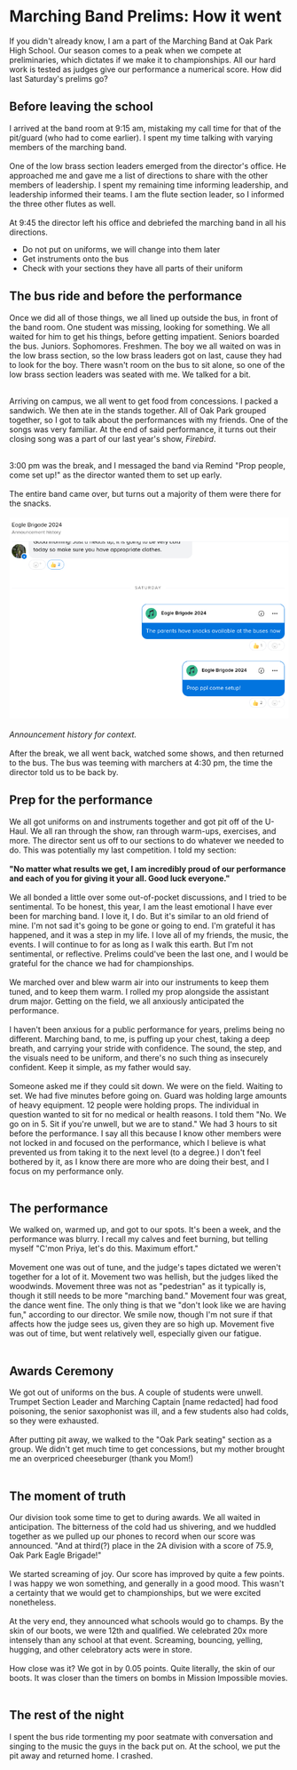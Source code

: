 # Marching Band Prelims: How it went
If you didn't already know, I am a part of the Marching Band at Oak Park High School. Our season comes to a peak when we compete at preliminaries, which dictates if we make it to championships.
All our hard work is tested as judges give our performance a numerical score. How did last Saturday's prelims go? 

## Before leaving the school
I arrived at the band room at 9:15 am, mistaking my call time for that of the pit/guard (who had to come earlier). I spent my time talking with varying members of the marching band. <br><br>
One of the low brass section leaders emerged from the director's office. He approached me and gave me a list of directions to share with the other members of leadership. 
I spent my remaining time informing leadership, and leadership informed their teams. I am the flute section leader, so I informed the three other flutes as well. <br><br>
At 9:45 the director left his office and debriefed the marching band in all his directions.<br>
- Do not put on uniforms, we will change into them later
- Get instruments onto the bus
- Check with your sections they have all parts of their uniform

## The bus ride and before the performance
Once we did all of those things, we all lined up outside the bus, in front of the band room. One student was missing, looking for something. We all waited for him to get his things, before getting impatient. Seniors boarded the bus. Juniors. Sophomores. Freshmen. The boy we all waited on was in the low brass section, so the low brass leaders got on last, cause they had to look for the boy. There wasn't room on the bus to sit alone, so one of the low brass section leaders was seated with me. We talked for a bit. <br><br>

Arriving on campus, we all went to get food from concessions. I packed a sandwich. We then ate in the stands together. All of Oak Park grouped together, so I got to talk about the performances with my friends. One of the songs was very familiar. At the end of said performance, it turns out their closing song was a part of our last year's show, *Firebird*. <br><br>

3:00 pm was the break, and I messaged the band via Remind "Prop people, come set up!" as the director wanted them to set up early. <br><br>
The entire band came over, but turns out a majority of them were there for the snacks.<br><br>
!["Announcement history for context"](https://github.com/CaptainSapphire/PH-s-Blog/blob/main/assets/November%202024/Screenshot%202024-11-20%209.52.25%20AM.png?raw=true)<br><br>
*Announcement history for context.* <br><br>
After the break, we all went back, watched some shows, and then returned to the bus. The bus was teeming with marchers at 4:30 pm, the time the director told us to be back by. 

## Prep for the performance
We all got uniforms on and instruments together and got pit off of the U-Haul. We all ran through the show, ran through warm-ups, exercises, and more. The director sent us off to our sections to do whatever we needed to do. This was potentially my last competition. I told my section: <br><br>
**"No matter what results we get, I am incredibly proud of our performance and each of you for giving it your all. Good luck everyone."**<br><br>
We all bonded a little over some out-of-pocket discussions, and I tried to be sentimental. To be honest, this year, I am the least emotional I have ever been for marching band. I love it, I do. But it's similar to an old friend of mine. I'm not sad it's going to be gone or going to end. I'm grateful it has happened, and it was a step in my life. I love all of my friends, the music, the events. I will continue to for as long as I walk this earth. But I'm not sentimental, or reflective. Prelims could've been the last one, and I would be grateful for the chance we had for championships. <br><br>
We marched over and blew warm air into our instruments to keep them tuned, and to keep them warm. I rolled my prop alongside the assistant drum major. Getting on the field, we all anxiously anticipated the performance.<br><br>
I haven't been anxious for a public performance for years, prelims being no different. Marching band, to me, is puffing up your chest, taking a deep breath, and carrying your stride with confidence. The sound, the step,  and the visuals need to be uniform, and there's no such thing as insecurely confident. Keep it simple, as my father would say. <br><br>
Someone asked me if they could sit down. We were on the field. Waiting to set. We had five minutes before going on. Guard was holding large amounts of heavy equipment. 12 people were holding props. The individual in question wanted to sit for no medical or health reasons. I told them "No. We go on in 5. Sit if you're unwell, but we are to stand." We had 3 hours to sit before the performance. I say all this because I know other members were not locked in and focused on the performance, which I believe is what prevented us from taking it to the next level (to a degree.) I don't feel bothered by it, as I know there are more who are doing their best, and I focus on my performance only. <br><br>

## The performance
We walked on, warmed up, and got to our spots. It's been a week, and the performance was blurry. I recall my calves and feet burning, but telling myself "C'mon Priya, let's do this. Maximum effort." <br><br>
Movement one was out of tune, and the judge's tapes dictated we weren't together for a lot of it. Movement two was hellish, but the judges liked the woodwinds. Movement three was not as "pedestrian" as it typically is, though it still needs to be more "marching band." Movement four was great, the dance went fine. The only thing is that we "don't look like we are having fun," according to our director. We smile now, though I'm not sure if that affects how the judge sees us, given they are so high up. Movement five was out of time, but went relatively well, especially given our fatigue. <br><br>

## Awards Ceremony
We got out of uniforms on the bus. A couple of students were unwell. Trumpet Section Leader and Marching Captain [name redacted] had food poisoning, the senior saxophonist was ill, and a few students also had colds, so they were exhausted. <br><br>
After putting pit away, we walked to the "Oak Park seating" section as a group. We didn't get much time to get concessions, but my mother brought me an overpriced cheeseburger (thank you Mom!)<br><br>

## The moment of truth
Our division took some time to get to during awards. We all waited in anticipation. The bitterness of the cold had us shivering, and we huddled together as we pulled up our phones to record when our score was announced. "And at third(?) place in the 2A division with a score of 75.9, Oak Park Eagle Brigade!"<br><br>
We started screaming of joy. Our score has improved by quite a few points. I was happy we won something, and generally in a good mood. This wasn't a certainty that we would get to championships, but we were excited nonetheless.<br><br>
At the very end, they announced what schools would go to champs. By the skin of our boots, we were 12th and qualified. We celebrated 20x more intensely than any school at that event. Screaming, bouncing, yelling, hugging, and other celebratory acts were in store. <br><br>
How close was it? We got in by 0.05 points. Quite literally, the skin of our boots. It was closer than the timers on bombs in Mission Impossible movies. <br><br>

## The rest of the night
I spent the bus ride tormenting my poor seatmate with conversation and singing to the music the guys in the back put on. At the school, we put the pit away and returned home. I crashed. 
